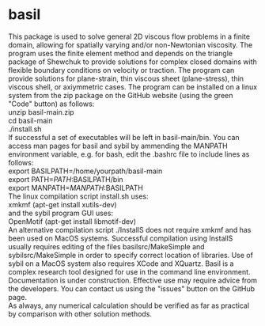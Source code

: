 # basil
This package is used to solve general 2D viscous flow problems in a finite domain, allowing for spatially varying and/or non-Newtonian viscosity.
The program uses the finite element method and depends on the triangle package of Shewchuk to provide solutions for complex closed domains
with flexible boundary conditions on velocity or traction.
The program can provide solutions for plane-strain, thin viscous sheet (plane-stress), thin viscous shell, or axiymmetric cases.
The program can be installed on a linux system from the zip package on the GitHub website (using the green "Code" button) as follows:\
unzip basil-main.zip\
cd basil-main\
./install.sh\
If successful a set of executables will be left in basil-main/bin.
You can access man pages for basil and sybil by ammending the MANPATH environment variable,
 e.g.  for bash, edit the .bashrc file to include lines as follows:\
export BASILPATH=/home/yourpath/basil-main\
export PATH=$PATH:$BASILPATH/bin\
export MANPATH=$MANPATH:$BASILPATH\
The linux compilation script install.sh uses:\
xmkmf (apt-get install xutils-dev)\
and the sybil program GUI uses:\
OpenMotif (apt-get install libmotif-dev)\
An alternative compilation script ./InstallS does not require xmkmf and 
has been used on MacOS systems. Successful compilation using InstallS
usually requires editing of the files basilsrc/MakeSimple and sybilsrc/MakeSimple in order to specify correct location of libraries.
Use of sybil on a MacOS system also requires XCode and XQuartz.
Basil is a complex research tool designed for use in the command line environment.
Documentation is under construction. Effective use may require advice from the developers. 
You can contact us using the "issues" button on the GitHub page.  
As always, any numerical calculation
should be verified as far as practical by comparison with other solution methods.
